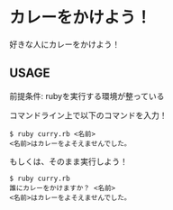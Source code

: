 # カレーをかけよう！

好きな人にカレーをかけよう！

## USAGE

前提条件: rubyを実行する環境が整っている

コマンドライン上で以下のコマンドを入力！

```
$ ruby curry.rb <名前>
<名前>はカレーをよそえませんでした。
```

もしくは、そのまま実行しよう！

```
$ ruby curry.rb
誰にカレーをかけますか？ <名前>
<名前>はカレーをよそえませんでした。
```

